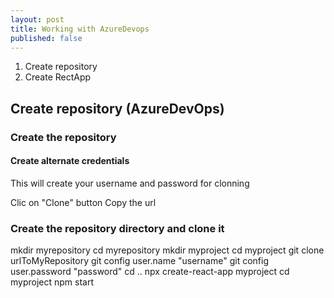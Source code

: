 ```yaml
---
layout: post
title: Working with AzureDevops
published: false
---
```


1. Create repository
2. Create RectApp

## Create repository (AzureDevOps)

### Create the repository

#### Create alternate credentials

This will create your username and password for clonning

Clic on "Clone" button
Copy the url

### Create the repository directory and clone it

mkdir myrepository
cd myrepository
mkdir myproject
cd myproject
git clone urlToMyRepository
git config user.name "username"
git config user.password "password"
cd ..
npx create-react-app myproject
cd myproject
npm start
